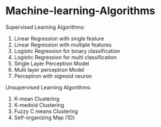 # Machine-learning-Algorithms

Supervised Learning Algorithms:
1. Linear Regression with single feature
2. Linear Regression with multiple features
3. Logistic Regression for binary classification
4. Logistic Regression for multi classification
5. Single Layer Perceptron Model
6. Multi layer perceptron Model
7. Perceptron with sigmoid neuron

Unsupervised Learning Algorithms:
1. K-mean Clustering
2. K-medoid Clustering
3. Fuzzy C means Clustering
4. Self-organizing Map (1D)
